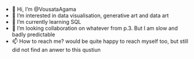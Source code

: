 - 👋 Hi, I’m @VousataAgama
- 👀 I’m interested in data visualisation, generative art and data art
- 🌱 I’m currently learning SQL
- 💞️ I’m looking collaboration on whatever from p.3. But I am slow and badly predictable
- 📫 How to reach me? would be quite happy to reach myself too, but still did not find an anwer to this qustiun

<!---
VousataAgama/VousataAgama is a ✨ special ✨ repository because its `README.md` (this file) appears on your GitHub profile.
You can click the Preview link to take a look at your changes.
--->
